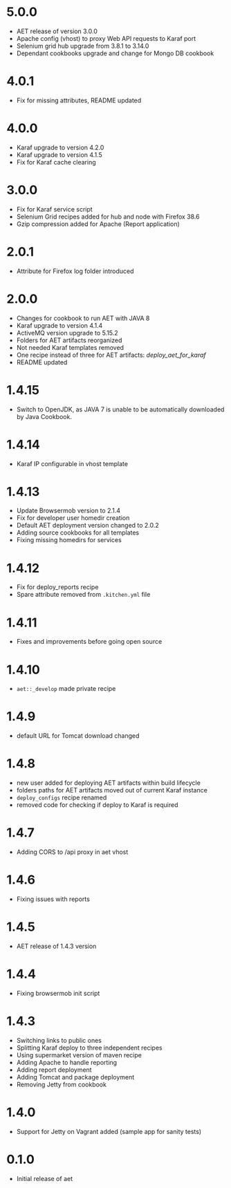 # 5.0.0

* AET release of version 3.0.0
* Apache config (vhost) to proxy Web API requests to Karaf port
* Selenium grid hub upgrade from 3.8.1 to 3.14.0
* Dependant cookbooks upgrade and change for Mongo DB cookbook

# 4.0.1

* Fix for missing attributes, README updated

# 4.0.0

* Karaf upgrade to version 4.2.0
* Karaf upgrade to version 4.1.5
* Fix for Karaf cache clearing

# 3.0.0

* Fix for Karaf service script
* Selenium Grid recipes added for hub and node with Firefox 38.6
* Gzip compression added for Apache (Report application)

# 2.0.1

* Attribute for Firefox log folder introduced

# 2.0.0

* Changes for cookbook to run AET with JAVA 8
* Karaf upgrade to version 4.1.4
* ActiveMQ version upgrade to 5.15.2
* Folders for AET artifacts reorganized
* Not needed Karaf templates removed
* One recipe instead of three for AET artifacts: *deploy_aet_for_karaf*
* README updated

# 1.4.15

* Switch to OpenJDK, as JAVA 7 is unable to be automatically downloaded by Java Cookbook.

# 1.4.14

* Karaf IP configurable in vhost template

# 1.4.13

* Update Browsermob version to 2.1.4
* Fix for developer user homedir creation
* Default AET deployment version changed to 2.0.2
* Adding source cookbooks for all templates
* Fixing missing homedirs for services

# 1.4.12

* Fix for deploy_reports recipe
* Spare attribute removed from `.kitchen.yml` file

# 1.4.11

* Fixes and improvements before going open source

# 1.4.10

* `aet::_develop` made private recipe

# 1.4.9

* default URL for Tomcat download changed

# 1.4.8

* new user added for deploying AET artifacts within build lifecycle
* folders paths for AET artifacts moved out of current Karaf instance
* `deploy_configs` recipe renamed
* removed code for checking if deploy to Karaf is required

# 1.4.7

* Adding CORS to /api proxy in aet vhost

# 1.4.6

* Fixing issues with reports

# 1.4.5

* AET release of 1.4.3 version

# 1.4.4

* Fixing browsermob init script

# 1.4.3

* Switching links to public ones
* Splitting Karaf deploy to three independent recipes
* Using supermarket version of maven recipe
* Adding Apache to handle reporting
* Adding report deployment
* Adding Tomcat and package deployment
* Removing Jetty from cookbook

# 1.4.0

* Support for Jetty on Vagrant added (sample app for sanity tests)

# 0.1.0

* Initial release of aet
